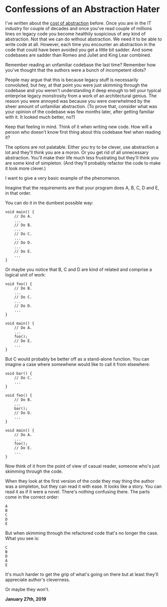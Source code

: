 # Confessions of an Abstraction Hater

I've written about the [cost of abstraction](http://250bpm.com/blog:86) before. Once you are in the IT industry for couple of decades and once you've read couple of millions lines on legacy code you become healthily suspicious of any kind of abstraction. Not that we can do without abstraction. We need it to be able to write code at all. However, each time you encounter an abstraction in the code that could have been avoided you get a little bit sadder. And some codebases are sadder than Romeo and Juliet and King Lear combined.

Remember reading an unfamiliar codebase the last time? Remember how you've thought that the authors were a bunch of incompetent idiots?

People may argue that this is because legacy stuff is necessarily convoluted, but hey, at that point you were just skimming through the codebase and you weren't understanding it deep enough to tell your typical enterprise legacy monstrosity from a work of an architectural genius. The reason you were annoyed was because you were overwhelmed by the sheer amount of unfamiliar abstraction. (To prove that, consider what was your opinion of the codebase was few months later, after getting familiar with it. It looked much better, no?)

Keep that feeling in mind. Think of it when writing new code. How will a person who doesn't know first thing about this codebase feel when reading it?

The options are not palatable. Either you try to be clever, use abstraction a lot and they'll think you are a moron. Or you get rid of all unnecessary abstraction. You'll make their life much less frustrating but they'll think you are some kind of simpleton. (And they'll probably refactor the code to make it look more clever.)

I want to give a very basic example of the phenomenon.

Imagine that the requirements are that your program does A, B, C, D and E, in that order.

You can do it in the dumbest possible way:

    void main() {
        // Do A.
        ...
        // Do B.
        ...
        // Do C.
        ...
        // Do D.
        ...
        // Do E.
        ...
    }

Or maybe you notice that B, C and D are kind of related and comprise a logical unit of work:

    void foo() {
        // Do B.
        ...
        // Do C.
        ...
        // Do D.
        ...
    }
    
    void main() {
        // Do A.
        ...
        foo();
        // Do E.
        ...
    }

But C would probably be better off as a stand-alone function. You can imagine a case where somewhene would like to call it from elsewhere:

    void bar() {
        // Do C.
        ...
    }
    
    void foo() {
        // Do B.
        ...
        bar();
        // Do D.
        ...
    }
    
    void main() {
        // Do A.
        ...
        foo();
        // Do E.
        ...
    }

Now think of it from the point of view of casual reader, someone who's just skimming through the code.

When they look at the first version of the code they may thing the author was a simpleton, but they can read it with ease. It looks like a story. You can read it as if it were a novel. There's nothing confusing there. The parts come in the correct order:

    A
    B
    C
    D
    E

But when skimming through the refactored code that's no longer the case. What you see is:

    C
    B
    D
    A
    E

It's much harder to get the grip of what's going on there but at least they'll appreciate author's cleverness.

Or maybe they won't.

**January 27th, 2019**